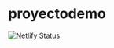 # proyectodemo

[![Netlify Status](https://api.netlify.com/api/v1/badges/ce48af15-f060-4e8c-9b50-44c0628a2287/deploy-status)](https://app.netlify.com/sites/proyectodemo/deploys)